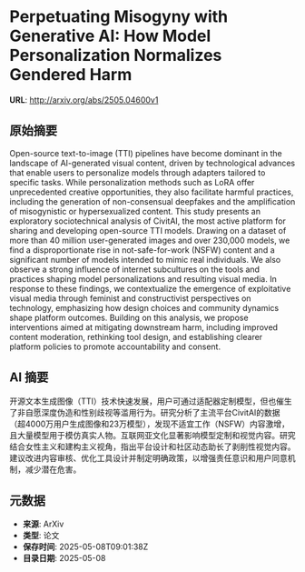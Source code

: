 # Perpetuating Misogyny with Generative AI: How Model Personalization Normalizes Gendered Harm

**URL**: http://arxiv.org/abs/2505.04600v1

## 原始摘要

Open-source text-to-image (TTI) pipelines have become dominant in the
landscape of AI-generated visual content, driven by technological advances that
enable users to personalize models through adapters tailored to specific tasks.
While personalization methods such as LoRA offer unprecedented creative
opportunities, they also facilitate harmful practices, including the generation
of non-consensual deepfakes and the amplification of misogynistic or
hypersexualized content. This study presents an exploratory sociotechnical
analysis of CivitAI, the most active platform for sharing and developing
open-source TTI models. Drawing on a dataset of more than 40 million
user-generated images and over 230,000 models, we find a disproportionate rise
in not-safe-for-work (NSFW) content and a significant number of models intended
to mimic real individuals. We also observe a strong influence of internet
subcultures on the tools and practices shaping model personalizations and
resulting visual media. In response to these findings, we contextualize the
emergence of exploitative visual media through feminist and constructivist
perspectives on technology, emphasizing how design choices and community
dynamics shape platform outcomes. Building on this analysis, we propose
interventions aimed at mitigating downstream harm, including improved content
moderation, rethinking tool design, and establishing clearer platform policies
to promote accountability and consent.


## AI 摘要

开源文本生成图像（TTI）技术快速发展，用户可通过适配器定制模型，但也催生了非自愿深度伪造和性别歧视等滥用行为。研究分析了主流平台CivitAI的数据（超4000万用户生成图像和23万模型），发现不适宜工作（NSFW）内容激增，且大量模型用于模仿真实人物。互联网亚文化显著影响模型定制和视觉内容。研究结合女性主义和建构主义视角，指出平台设计和社区动态助长了剥削性视觉内容。建议改进内容审核、优化工具设计并制定明确政策，以增强责任意识和用户同意机制，减少潜在危害。

## 元数据

- **来源**: ArXiv
- **类型**: 论文
- **保存时间**: 2025-05-08T09:01:38Z
- **目录日期**: 2025-05-08

